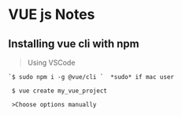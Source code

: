 # VUE js Notes 

## Installing vue cli with npm 
>Using VSCode 

    `$ sudo npm i -g @vue/cli `  *sudo* if mac user
    
     $ vue create my_vue_project

     >Choose options manually

     